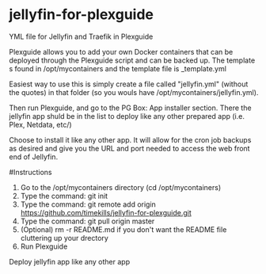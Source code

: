 # jellyfin-for-plexguide
YML file for Jellyfin and Traefik in Plexguide

Plexguide allows you to add your own Docker containers that can be deployed through the Plexguide script and can be backed up.
The template s found in /opt/mycontainers and the template file is _template.yml

Easiest way to use this is simply create a file called "jellyfin.yml" (without the quotes) in that folder (so you wouls have /opt/mycontainers/jellyfin.yml).

Then run Plexguide, and go to the PG Box: App installer section.
There the jellyfin app shuld be in the list to deploy like any other prepared app (i.e. Plex, Netdata, etc/)

Choose to install it like any other app. It will allow for the cron job backups as desired and give you the URL and port needed to access the web front end of Jellyfin.

#Instructions

1. Go to the /opt/mycontainers directory (cd /opt/mycontainers)
2. Type the command: git init
3. Type the command: git remote add origin https://github.com/timekills/jellyfin-for-plexguide.git
4. Type the command: git pull origin master
5. (Optional) rm -r README.md if you don't want the README file cluttering up your drectory
6. Run Plexguide

Deploy jellyfin app like any other app
